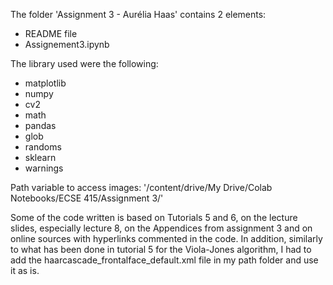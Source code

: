 The folder 'Assignment 3 - Aurélia Haas' contains 2 elements:
- README file
- Assignement3.ipynb

The library used were the following:
- matplotlib
- numpy
- cv2
- math
- pandas
- glob
- randoms
- sklearn
- warnings


Path variable to access images: '/content/drive/My Drive/Colab Notebooks/ECSE 415/Assignment 3/'

Some of the code written is based on Tutorials 5 and 6, on the lecture slides, especially lecture 8, on the Appendices from assignment 3 and on online sources with hyperlinks commented in the code.
In addition, similarly to what has been done in tutorial 5 for the Viola-Jones algorithm, I had to add the haarcascade_frontalface_default.xml file in my path folder and use it as is.


